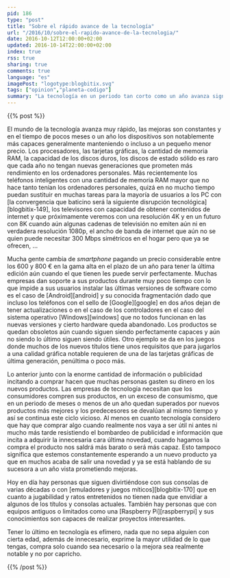 ```yaml
---
pid: 186
type: "post"
title: "Sobre el rápido avance de la tecnología"
url: "/2016/10/sobre-el-rapido-avance-de-la-tecnologia/"
date: 2016-10-12T12:00:00+02:00
updated: 2016-10-14T22:00:00+02:00
index: true
rss: true
sharing: true
comments: true
language: "es"
imagePost: "logotype:blogbitix.svg"
tags: ["opinion","planeta-codigo"]
summary: "La tecnología en un periodo tan corto como un año avanza significativamente, una buena decisión es comprar un producto cuando realmente lo necesitemos o suponga una mejora notable en las posibilidades que nos ofrece respecto a lo que ya poseemos."
---
```


{{% post %}}

El mundo de la tecnología avanza muy rápido, las mejoras son constantes y en el tiempo de pocos meses o un año los dispositivos son notablemente más capaces generalmente manteniendo o incluso a un pequeño menor precio. Los procesadores, las tarjetas gráficas, la cantidad de memoria RAM, la capacidad de los discos duros, los discos de estado sólido es raro que cada año no tengan nuevas generaciones que prometen más rendimiento en los ordenadores personales. Más recientemente los teléfonos inteligentes con una cantidad de memoria RAM mayor que no hace tanto tenían los ordenadores personales, quizá en no mucho tiempo puedan sustituir en muchas tareas para la mayoría de usuarios a los PC con [la convergencia que baticino será la siguiente disrupción tecnológica][blogbitix-149], los televisores con capacidad de obtener contenidos de internet y que próximamente veremos con una resolución 4K y en un futuro con 8K cuando aún algunas cadenas de televisión no emiten aún ni en verdadera resolución 1080p, el ancho de banda de internet que aún no se quien puede necesitar 300 Mbps simétricos en el hogar pero que ya se ofrecen, ...

Mucha gente cambia de _smartphone_ pagando un precio considerable entre los 600 y 800 € en la gama alta en el plazo de un año para tener la última edición aún cuando el que tienen les puede servir perfectamente. Muchas empresas dan soporte a sus productos durante muy poco tiempo con lo que impide a sus usuarios instalar las últimas versiones de software como es el caso de [Android][android] y su conocida fragmentación dado que incluso los teléfonos con el sello de [Google][google] en dos años dejan de tener actualizaciones o en el caso de los controladores en el caso del sistema operativo [Windows][windows] que no todos funcionan en las nuevas versiones y cierto hardware queda abandonado. Los productos se quedan obsoletos aún cuando siguen siendo perfectamente capaces y aún no siendo lo último siguen siendo útiles. Otro ejemplo se da en los juegos donde muchos de los nuevos títulos tiene unos requisitos que para jugarlos a una calidad gráfica notable requieren de una de las tarjetas gráficas de última generación, penúltima o poco más.

Lo anterior junto con la enorme cantidad de información o publicidad incitando a comprar hacen que muchas personas gasten su dinero en los nuevos productos. Las empresas de tecnología necesitan que los consumidores compren sus productos, en un exceso de consumismo, que en un periodo de meses o menos de un año quedan superados por nuevos productos más mejores y los predecesores se devalúan al mismo tiempo y así se continua este ciclo vicioso. Al menos en cuanto tecnología considero que hay que comprar algo cuando realmente nos vaya a ser útil ni antes ni mucho más tarde resistiendo el bombardeo de publicidad e información que incita a adquirir la innecesaria cara última novedad, cuando hagamos la compra el producto nos saldrá más barato o será más capaz. Esto tampoco significa que estemos constantemente esperando a un nuevo producto ya que en muchos acaba de salir una novedad y ya se está hablando de su sucesora a un año vista prometiendo mejoras.

Hoy en día hay personas que siguen divirtiéndose con sus consolas de varias décadas o con [emuladores y juegos míticos][blogbitix-170] que en cuanto a jugabilidad y ratos entretenidos no tienen nada que envidiar a algunos de los títulos y consolas actuales. También hay personas que con equipos antiguos o limitados como una [Raspberry Pi][raspberrypi] y sus conocimientos son capaces de realizar proyectos interesantes.

Tener lo último en tecnología es efímero, nada que no sepa alguien con cierta edad, además de innecesario, exprime la mayor utilidad de lo que tengas, compra solo cuando sea necesario o la mejora sea realmente notable y no por capricho.

{{% /post %}}
